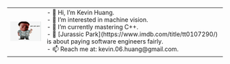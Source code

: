 <table>
    <tr>
        <td>
            <img src="https://github.com/kevin-06-huang/kevin-06-huang/blob/main/jurassic-park-ah.gif" alt="Jurassic Park GIF" width="220px" />
        </td>
        <td>
            - 👋 Hi, I’m Kevin Huang.<br>
            - 👀 I’m interested in machine vision.<br>
            - 🌱 I’m currently mastering C++. <br>
            - 🦖 [Jurassic Park](https://www.imdb.com/title/tt0107290/) is about paying software engineers fairly.<br>
            - 📫 Reach me at: kevin.06.huang@gmail.com.
        </td>
    </tr>
</table>
